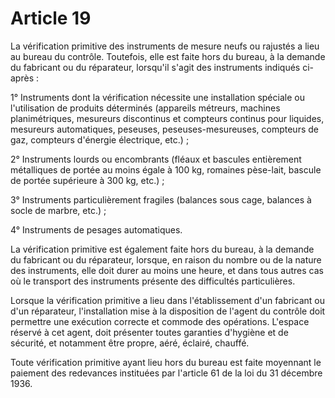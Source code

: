 # Article 19

La vérification primitive des instruments de mesure neufs ou rajustés a lieu au bureau du contrôle. Toutefois, elle est faite hors du bureau, à la demande du fabricant ou du réparateur, lorsqu'il s'agit des instruments indiqués ci-après :

1° Instruments dont la vérification nécessite une installation spéciale ou l'utilisation de produits déterminés (appareils métreurs, machines planimétriques, mesureurs discontinus et compteurs continus pour liquides, mesureurs automatiques, peseuses, peseuses-mesureuses, compteurs de gaz, compteurs d'énergie électrique, etc.) ;

2° Instruments lourds ou encombrants (fléaux et bascules entièrement métalliques de portée au moins égale à 100 kg, romaines pèse-lait, bascule de portée supérieure à 300 kg, etc.) ;

3° Instruments particulièrement fragiles (balances sous cage, balances à socle de marbre, etc.) ;

4° Instruments de pesages automatiques.

La vérification primitive est également faite hors du bureau, à la demande du fabricant ou du réparateur, lorsque, en raison du nombre ou de la nature des instruments, elle doit durer au moins une heure, et dans tous autres cas où le transport des instruments présente des difficultés particulières.

Lorsque la vérification primitive a lieu dans l'établissement d'un fabricant ou d'un réparateur, l'installation mise à la disposition de l'agent du contrôle doit permettre une exécution correcte et commode des opérations. L'espace réservé à cet agent, doit présenter toutes garanties d'hygiène et de sécurité, et notamment être propre, aéré, éclairé, chauffé.

Toute vérification primitive ayant lieu hors du bureau est faite moyennant le paiement des redevances instituées par l'article 61 de la loi du 31 décembre 1936.
